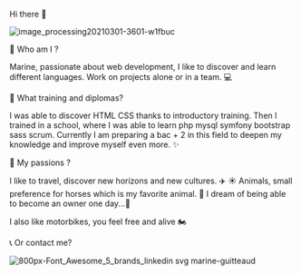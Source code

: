 Hi there 👋

![image_processing20210301-3601-w1fbuc](https://github.com/MarineGTD/MarineGTD/assets/112564039/186b0dc8-4091-4a73-bcb9-fa0443edfa5f)



👾 Who am I ?

Marine, passionate about web development,
I like to discover and learn different languages.
Work on projects alone or in a team. 💻

📖 What training and diplomas?

I was able to discover HTML CSS thanks to introductory training.
Then I trained in a school, where I was able to learn php mysql symfony bootstrap sass scrum.
Currently I am preparing a bac + 2 in this field to deepen my knowledge and improve myself even more. ✨

💖 My passions ?

I like to travel, discover new horizons and new cultures. ✈️ ☀️
Animals, small preference for horses which is my favorite animal. 🐴
I dream of being able to become an owner one day...🙏

I also like motorbikes, you feel free and alive 🏍️

📞 Or contact me?


![800px-Font_Awesome_5_brands_linkedin svg](https://github.com/MarineGTD/MarineGTD/assets/112564039/7d263a18-156e-4d68-8520-75befbba8b81) marine-guitteaud
